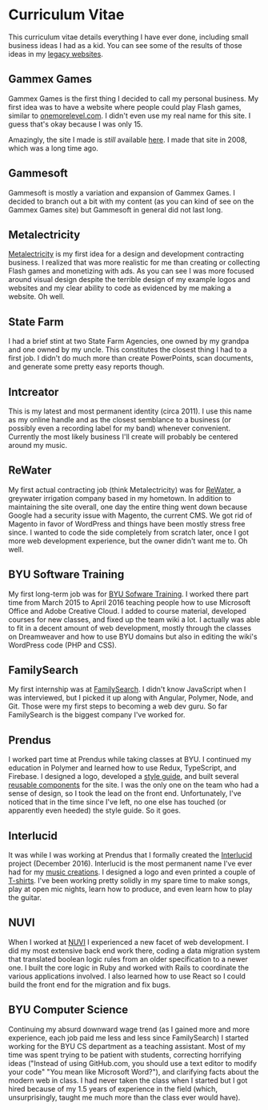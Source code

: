 # Curriculum Vitae

This curriculum vitae details everything I have ever done, including small business ideas I had as a kid.  You can see some of the results of those ideas in my [legacy websites](/legacy).

## Gammex Games

Gammex Games is the first thing I decided to call my personal business.  My first idea was to have a website where people could play Flash games, similar to [onemorelevel.com](http://onemorelevel.com/).  I didn't even use my real name for this site.  I guess that's okay because I was only 15.

Amazingly, the site I made is _still_ available [here](https://sites.google.com/site/gammexgames/).  I made that site in 2008, which was a long time ago.

## Gammesoft

Gammesoft is mostly a variation and expansion of Gammex Games.  I decided to branch out a bit with my content (as you can kind of see on the Gammex Games site) but Gammesoft in general did not last long.

## Metalectricity

[Metalectricity](/legacy/metalectricity) is my first idea for a design and development contracting business.  I realized that was more realistic for me than creating or collecting Flash games and monetizing with ads.  As you can see I was more focused around visual design despite the terrible design of my example logos and websites and my clear ability to code as evidenced by me making a website.  Oh well.

## State Farm

I had a brief stint at two State Farm Agencies, one owned by my grandpa and one owned by my uncle.  This constitutes the closest thing I had to a first job.  I didn't do much more than create PowerPoints, scan documents, and generate some pretty easy reports though.

## Intcreator

This is my latest and most permanent identity (circa 2011).  I use this name as my online handle and as the closest semblance to a business (or possibly even a recording label for my band) whenever convenient.  Currently the most likely business I'll create will probably be centered around my music.

## ReWater

My first actual contracting job (think Metalectricity) was for [ReWater](http://rewater.com/), a greywater irrigation company based in my hometown.  In addition to maintaining the site overall, one day the entire thing went down because Google had a security issue with Magento, the current CMS.  We got rid of Magento in favor of WordPress and things have been mostly stress free since.  I wanted to code the side completely from scratch later, once I got more web development experience, but the owner didn't want me to.  Oh well.

## BYU Software Training

My first long-term job was for [BYU Sofware Training](https://lib.byu.edu/services/software-training/).  I worked there part time from March 2015 to April 2016 teaching people how to use Microsoft Office and Adobe Creative Cloud.  I added to course material, developed courses for new classes, and fixed up the team wiki a lot.  I actually was able to fit in a decent amount of web development, mostly through the classes on Dreamweaver and how to use BYU domains but also in editing the wiki's WordPress code (PHP and CSS).

## FamilySearch

My first internship was at [FamilySearch](https://familysearch.org/).  I didn't know JavaScript when I was interviewed, but I picked it up along with Angular, Polymer, Node, and Git.  Those were my first steps to becoming a web dev guru.  So far FamilySearch is the biggest company I've worked for.

## Prendus

I worked part time at Prendus while taking classes at BYU.  I continued my education in Polymer and learned how to use Redux, TypeScript, and Firebase.  I designed a logo, developed a [style guide](https://github.com/Prendus/style-guide), and built several [reusable components](https://prendus.github.io/style-guide/) for the site.  I was the only one on the team who had a sense of design, so I took the lead on the front end.  Unfortunately, I've noticed that in the time since I've left, no one else has touched (or apparently even heeded) the style guide.  So it goes.

## Interlucid

It was while I was working at Prendus that I formally created the [Interlucid](https://interlucid.com/) project (December 2016).  Interlucid is the most permanent name I've ever had for my [music creations](https://interlucid.bandcamp.com/).  I designed a logo and even printed a couple of [T-shirts](https://interlucid.threadless.com/mens/classic-t-shirt).  I've been working pretty solidly in my spare time to make songs, play at open mic nights, learn how to produce, and even learn how to play the guitar.

## NUVI

When I worked at [NUVI](https://www.nuvi.com/) I experienced a new facet of web development.  I did my most extensive back end work there, coding a data migration system that translated boolean logic rules from an older specification to a newer one.  I built the core logic in Ruby and worked with Rails to coordinate the various applications involved.  I also learned how to use React so I could build the front end for the migration and fix bugs.

## BYU Computer Science

Continuing my absurd downward wage trend (as I gained more and more experience, each job paid me less and less since FamilySearch) I started working for the BYU CS department as a teaching assistant.  Most of my time was spent trying to be patient with students, correcting horrifying ideas ("Instead of using GitHub.com, you should use a text editor to modify your code" "You mean like Microsoft Word?"), and clarifying facts about the modern web in class.  I had never taken the class when I started but I got hired because of my 1.5 years of experience in the field (which, unsurprisingly, taught me much more than the class ever would have).